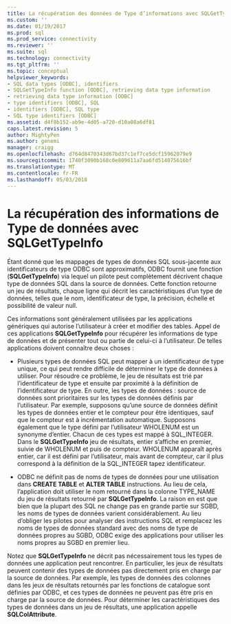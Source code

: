 ```yaml
---
title: La récupération des données de Type d’informations avec SQLGetTypeInfo | Documents Microsoft
ms.custom: ''
ms.date: 01/19/2017
ms.prod: sql
ms.prod_service: connectivity
ms.reviewer: ''
ms.suite: sql
ms.technology: connectivity
ms.tgt_pltfrm: ''
ms.topic: conceptual
helpviewer_keywords:
- SQL data types [ODBC], identifiers
- SQLGetTypeInfo function [ODBC], retrieving data type information
- retrieving data type information [ODBC]
- type identifiers [ODBC], SQL
- identifiers [ODBC], SQL type
- SQL type identifiers [ODBC]
ms.assetid: d4f8b152-ab9e-4d05-a720-d10a08a6df81
caps.latest.revision: 5
author: MightyPen
ms.author: genemi
manager: craigg
ms.openlocfilehash: d764d8470343d67bd37c1ef7ce5dcf15962079e9
ms.sourcegitcommit: 1740f3090b168c0e809611a7aa6fd514075616bf
ms.translationtype: MT
ms.contentlocale: fr-FR
ms.lasthandoff: 05/03/2018
---
```

# <a name="retrieving-data-type-information-with-sqlgettypeinfo"></a>La récupération des informations de Type de données avec SQLGetTypeInfo
Étant donné que les mappages de types de données SQL sous-jacente aux identificateurs de type ODBC sont approximatifs, ODBC fournit une fonction (**SQLGetTypeInfo**) via lequel un pilote peut complètement décrivent chaque type de données SQL dans la source de données. Cette fonction retourne un jeu de résultats, chaque ligne qui décrit les caractéristiques d’un type de données, telles que le nom, identificateur de type, la précision, échelle et possibilité de valeur null.  
  
 Ces informations sont généralement utilisées par les applications génériques qui autorise l’utilisateur à créer et modifier des tables. Appel de ces applications **SQLGetTypeInfo** pour récupérer les informations de type de données et de présenter tout ou partie de celui-ci à l’utilisateur. De telles applications doivent connaître deux choses :  
  
-   Plusieurs types de données SQL peut mapper à un identificateur de type unique, ce qui peut rendre difficile de déterminer le type de données à utiliser. Pour résoudre ce problème, le jeu de résultats est trié par l’identificateur de type et ensuite par proximité à la définition de l’identificateur de type. En outre, les types de données : source de données sont prioritaires sur les types de données définis par l’utilisateur. Par exemple, supposons qu’une source de données définit les types de données entier et le compteur pour être identiques, sauf que le compteur est à incrémentation automatique. Supposons également que le type défini par l’utilisateur WHOLENUM est un synonyme d’entier. Chacun de ces types est mappé à SQL_INTEGER. Dans le **SQLGetTypeInfo** jeu de résultats, entier s’affiche en premier, suivie de WHOLENUM et puis de compteur. WHOLENUM apparaît après entier, car il est défini par l’utilisateur, mais avant de compteur, car il plus correspond à la définition de la SQL_INTEGER tapez identificateur.  
  
-   ODBC ne définit pas de noms de types de données pour une utilisation dans **CREATE TABLE** et **ALTER TABLE** instructions. Au lieu de cela, l’application doit utiliser le nom retourné dans la colonne TYPE_NAME du jeu de résultats retourné par **SQLGetTypeInfo**. La raison en est que bien que la plupart des SQL ne change pas en grande partie sur SGBD, les noms de types de données varient considérablement. Au lieu d’obliger les pilotes pour analyser des instructions SQL et remplacez les noms de types de données standard avec des noms de type de données propres au SGBD, ODBC exige des applications pour utiliser les noms propres au SGBD en premier lieu.  
  
 Notez que **SQLGetTypeInfo** ne décrit pas nécessairement tous les types de données une application peut rencontrer. En particulier, les jeux de résultats peuvent contenir des types de données pas directement pris en charge par la source de données. Par exemple, les types de données des colonnes dans les jeux de résultats retournés par les fonctions de catalogue sont définies par ODBC, et ces types de données ne peuvent pas être pris en charge par la source de données. Pour déterminer les caractéristiques des types de données dans un jeu de résultats, une application appelle **SQLColAttribute**.
